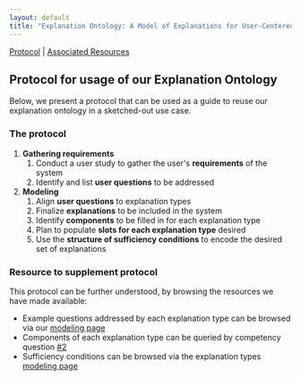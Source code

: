 ```yaml
---
layout: default
title: "Explanation Ontology: A Model of Explanations for User-Centered AI - Protocol"
---
```


[Protocol](#protocol) | [Associated Resources](#resources) 

<h2 id="protocol">Protocol for usage of our Explanation Ontology</h2>
Below, we present a protocol that can be used as a guide to reuse our explanation ontology in a sketched-out use case.

<h3>The protocol</h3>
<ol>
<li><b>Gathering requirements</b>
<ol>
   <li>Conduct a user study to gather the user's <b>requirements</b> of the system</li>
    <li>Identify and list <b>user questions</b> to be addressed</li>
    <!--% \item Query our explanation ontology using Q2 of our competency questions, to see examples of questions addressed by explanation types we support-->
</ol></li>
 <li><b>Modeling</b>
    <ol>
       <li>Align <b>user questions</b> to explanation types</li>
    <li>Finalize <b>explanations</b> to be included in the system</li>
   <li>Identify <b>components</b> to be filled in for each explanation type</li>
    <li>Plan to populate <b>slots for each explanation type</b> desired</li>
       <li>Use the <b>structure of sufficiency conditions</b> to encode the desired set of explanations</li>
    </ol></li>
</ol>

<h3 id="resources">Resource to supplement protocol</h3>
This protocol can be further understood, by browsing the resources we have made available:
   <ul>
   <li>Example questions addressed by each explanation type can be browsed via our <a href="modeling">modeling page</a></li>
   <li>Components of each explanation type can be queried by competency question <a href="competencyquestions/#question2">#2</a></li>
   <li>Sufficiency conditions can be browsed via the explanation types <a href="modeling">modeling page</a></li>
   </ul>
